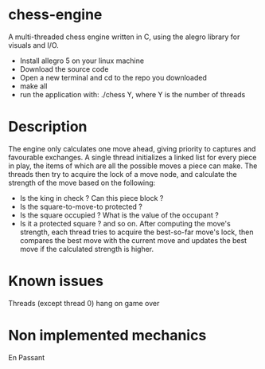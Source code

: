 # chess-engine
A multi-threaded chess engine written in C, using the alegro library for visuals and I/O.
- Install allegro 5 on your linux machine
- Download the source code
- Open a new terminal and cd to the repo you downloaded
- make all
- run the application with: ./chess Y, where Y is the number of threads

# Description
The engine only calculates one move ahead, giving priority to captures and favourable
exchanges. A single thread initializes a linked list for every piece in play, the items
of which are all the possible moves a piece can make. The threads then try to acquire
the lock of a move node, and calculate the strength of the move based on the following:
- Is the king in check ? Can this piece block ?
- Is the square-to-move-to protected ?
- Is the square occupied ? What is the value of the occupant ?
- Is it a protected square ? 
and so on.
After computing the move's strength, each thread tries to acquire the best-so-far move's
lock, then compares the best move with the current move and updates the best move if the
calculated strength is higher.

# Known issues
Threads (except thread 0) hang on game over

# Non implemented mechanics
En Passant
